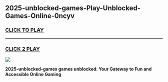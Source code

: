 
## 2025-unblocked-games-Play-Unblocked-Games-Online-0ncyv
<h3>
<a href="https://premium76.site?title=2025-unblocked-games&ref=24A">CLICK TO PLAY</a></h3>
<hr>

<h3>
<a href="https://premium76.site?title=2025-unblocked-games&ref=24A">CLICK 2 PLAY</a>
  
</h3>

<a href="https://premium76.site?title=2025-unblocked-games&ref=24A"><img src="https://clearcache.store/games.png"></a>


**2025-unblocked-games games unblocked: Your Gateway to Fun and Accessible Online Gaming**
